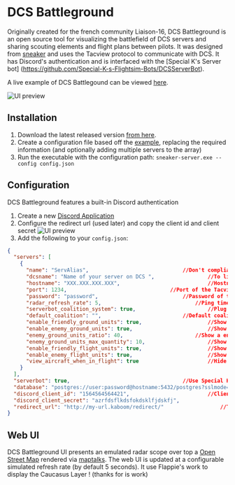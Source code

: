 # DCS Battleground 

Originally created for the french community Liaison-16, DCS Battleground is an open source tool for visualizing the battlefield of DCS servers and sharing scouting elements and flight plans between pilots.
It was designed from [sneaker](https://github.com/Special-K-s-Flightsim-Bots/sneaker) and uses the Tacview protocol to communicate with DCS.
It has Discord's authentication and is interfaced with the [Special K's Server bot] (https://github.com/Special-K-s-Flightsim-Bots/DCSServerBot).

A live example of DCS Battlegound can be viewed [here](http://map.liaison16.eu/).

![UI preview](https://i.imgur.com/KR1zEoX.png)

## Installation

1. Download the latest released version [from here](https://github.com/Frigondin/DCSBattleground/releases).
2. Create a configuration file based off the [example](/example.config.json), replacing the required information (and optionally adding multiple servers to the array)
3. Run the executable with the configuration path: `sneaker-server.exe --config config.json`

## Configuration

DCS Battleground features a built-in Discord authentication 

1. Create a new [Discord Application](https://discord.com/developers/applications) 
2. Configure the redirect url (used later) and copy the client id and client secret
![UI preview](https://i.imgur.com/APMF8zE.png)
4. Add the following to your `config.json`:
```json
{
  "servers": [
    {
      "name": "ServAlias",								//Don't compliant with special characters
	  "dcsname": "Name of your server on DCS ",					//To link the DCS Battleground's server with DCS's server
      "hostname": "XXX.XXX.XXX.XXX",							//Hostname or IP address of the Tacview server
      "port": 1234,									//Port of the Tacview server
	  "password": "password",							//Password of the Tacview server
      "radar_refresh_rate": 5,								//Ping time of collecting data from tacview
	  "serverbot_coalition_system": true,						//Plug and play Special K's coalition system (need the "database" data)
	  "default_coalition": "",							//Default coalition if the user have not coalition (can be "blue", "red", "GM" or "")
      "enable_friendly_ground_units": true,						//Show friendly ground units
      "enable_enemy_ground_units": true,						//Show enemy ground units
	  "enemy_ground_units_ratio": 40,						//Show a enemy ground unit every 40 units
	  "enemy_ground_units_max_quantity": 10,					//Show max 10 enemy units on the map (-1 to deactivate this feature)
	  "enable_friendly_flight_units": true,						//Show friendly aircraft
	  "enable_enemy_flight_units": true,						//Show enemy aircraft
	  "view_aircraft_when_in_flight": true						//Hide enemy aircraft when the user is connected to DCS (need to link the discord account with DCS account with .link command's)
    }
  ],
  "serverbot": true,									//Use Special K's server bot
  "database": "postgres://user:password@hostname:5432/postgres?sslmode=disable",	//Special K's server bot Database
  "discord_client_id": "1564564564421",							//Client ID of the discord application
  "discord_client_secret": "azrfdsflkdsfokdsklfjdskfj",					//Client secret of the discord application
  "redirect_url": "http://my-url.kaboom/redirect/"					//The url used to access DCS Battleground (/redirect/ needed)
}
```

## Web UI

DCS Battleground UI presents an emulated radar scope over top a [Open Street Map](https://openstreetmap.org) rendered via [maptalks](https://maptalks.org). The web UI is updated at a configurable simulated refresh rate (by default 5 seconds).
It use Flappie's work to display the Caucasus Layer ! (thanks for is work)

